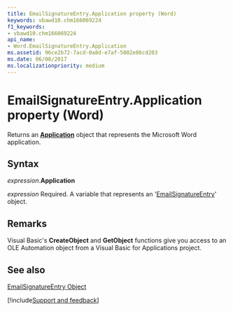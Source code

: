 ```yaml
---
title: EmailSignatureEntry.Application property (Word)
keywords: vbawd10.chm166069224
f1_keywords:
- vbawd10.chm166069224
api_name:
- Word.EmailSignatureEntry.Application
ms.assetid: 96ce2b72-7acd-0a8d-e7af-5002e86cd203
ms.date: 06/08/2017
ms.localizationpriority: medium
---
```



# EmailSignatureEntry.Application property (Word)

Returns an **[Application](Word.Application.md)** object that represents the Microsoft Word application.


## Syntax

_expression_.**Application**

_expression_ Required. A variable that represents an '[EmailSignatureEntry](Word.EmailSignatureEntry.md)' object.


## Remarks

Visual Basic's **CreateObject** and **GetObject** functions give you access to an OLE Automation object from a Visual Basic for Applications project.


## See also


[EmailSignatureEntry Object](Word.EmailSignatureEntry.md)

[!include[Support and feedback](~/includes/feedback-boilerplate.md)]
